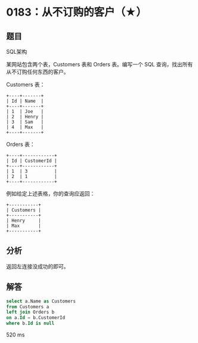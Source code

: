 # 0183：从不订购的客户（★）


## 题目

SQL架构

某网站包含两个表，Customers 表和 Orders 表。编写一个 SQL 查询，找出所有从不订购任何东西的客户。

Customers 表：

	+----+-------+
	| Id | Name  |
	+----+-------+
	| 1  | Joe   |
	| 2  | Henry |
	| 3  | Sam   |
	| 4  | Max   |
	+----+-------+

Orders 表：

	+----+------------+
	| Id | CustomerId |
	+----+------------+
	| 1  | 3          |
	| 2  | 1          |
	+----+------------+

例如给定上述表格，你的查询应返回：

	+-----------+
	| Customers |
	+-----------+
	| Henry     |
	| Max       |
	+-----------+

## 分析

返回左连接没成功的即可。
 
## 解答

```sql
select a.Name as Customers 
from Customers a
left join Orders b 
on a.Id = b.CustomerId
where b.Id is null
```
520 ms



